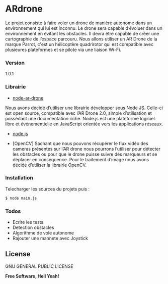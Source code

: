 # ARdrone

Le projet consiste à faire voler un drone de manière autonome dans un environnement qui lui est inconnu. Le drone sera capable d’évoluer dans un environnement en évitant les obstacles. Il devra être capable de créer une cartographie de l’espace parcouru. 
Nous allons utiliser un AR Drone de la marque Parrot, c'est un hélicoptère quadrirotor qui est compatible avec plusieures plateformes et se pilote via une liaison Wi-Fi.


### Version
1.0.1

### Librairie


* [node-ar-drone] 

Nous avons décidé d’utiliser une librairie développer sous Node JS. Celle-ci est open source, compatible avec l’AR Drone 2.0, simple d’utilisation et possédant une documentation riche. Node.js est une plateforme logiciel libre et événementielle en JavaScript orientée vers les applications réseaux. 

* [node.js] 

* [OpenCV]
Sachant que nous pouvons récupérer le flux vidéo des cameras présentes sur l’AR drone nous pourrons l’utiliser pour détecter les obstacles ou pour que le drone puisse suivre des marqueurs et se déplacer en conséquence. Pour le traitement d’image nous avons décidé d’utiliser la librairie OpenCV.

### Installation

Telecharger les sources du projets puis :

```sh
$ node main.js
```

### Todos

 - Ecrire les tests
 - Detection obstacles
 - Algorithme de vole autonome
 - Rajouter une mannete avec Joystick

License
----

GNU GENERAL PUBLIC LICENSE


**Free Software, Hell Yeah!**

[//]: # (These are reference links used in the body of this note and get stripped out when the markdown processor does its job. There is no need to format nicely because it shouldn't be seen. Thanks SO - http://stackoverflow.com/questions/4823468/store-comments-in-markdown-syntax)



   [node.js]: <http://nodejs.org>
   [node-ar-drone]: <https://github.com/felixge/node-ar-drone/>


